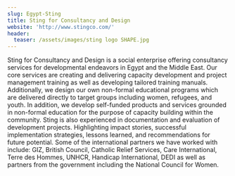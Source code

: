 ```yaml
---
slug: Egypt-Sting
title: Sting for Consultancy and Design
website: 'http://www.stingco.com/'
header:
  teaser: /assets/images/sting logo SHAPE.jpg
---
```

Sting for Consultancy and Design is a social enterprise offering consultancy services for developmental endeavors in Egypt and the Middle East. Our core services are creating and delivering capacity development and project management training as well as developing tailored training manuals. Additionally, we design our own non-formal educational programs which are delivered directly to target groups including women, refugees, and youth. In addition, we develop self-funded products and services grounded in non-formal education for the purpose of capacity building within the community. Sting is also experienced in documentation and evaluation of development projects. Highlighting impact stories, successful implementation strategies, lessons learned, and recommendations for future potential. Some of the international partners we have worked with include: GIZ, British Council, Catholic Relief Services, Care International, Terre des Hommes, UNHCR, Handicap International, DEDI as well as partners from the government including the National Council for Women.

